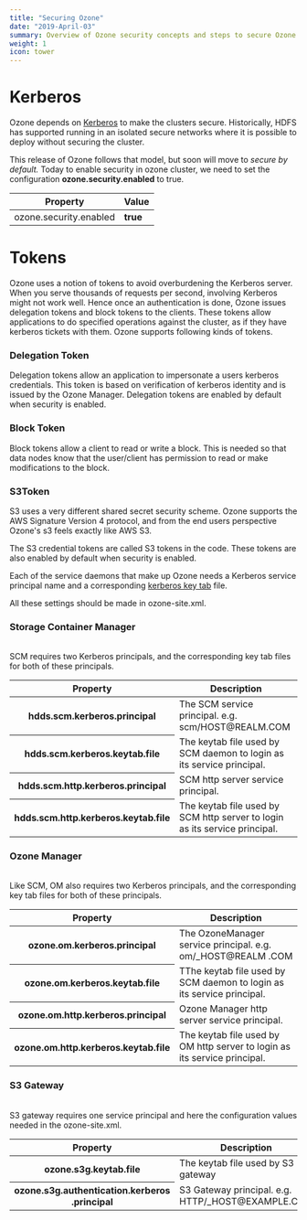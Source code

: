 ```yaml
---
title: "Securing Ozone"
date: "2019-April-03"
summary: Overview of Ozone security concepts and steps to secure Ozone Manager and SCM.
weight: 1
icon: tower
---
```

<!---
  Licensed to the Apache Software Foundation (ASF) under one or more
  contributor license agreements.  See the NOTICE file distributed with
  this work for additional information regarding copyright ownership.
  The ASF licenses this file to You under the Apache License, Version 2.0
  (the "License"); you may not use this file except in compliance with
  the License.  You may obtain a copy of the License at

      http://www.apache.org/licenses/LICENSE-2.0

  Unless required by applicable law or agreed to in writing, software
  distributed under the License is distributed on an "AS IS" BASIS,
  WITHOUT WARRANTIES OR CONDITIONS OF ANY KIND, either express or implied.
  See the License for the specific language governing permissions and
  limitations under the License.
-->


# Kerberos

Ozone depends on [Kerberos](https://web.mit.edu/kerberos/) to make the
clusters secure. Historically, HDFS has supported running in an isolated
secure networks where it is possible to deploy without securing the cluster.

This release of Ozone follows that model, but soon will move to _secure by
default._  Today to enable security in ozone cluster, we need to set the
configuration **ozone.security.enabled** to true.

Property|Value
----------------------|---------
ozone.security.enabled| **true**

# Tokens #

Ozone uses a notion of tokens to avoid overburdening the Kerberos server.
When you serve thousands of requests per second, involving Kerberos might not
work well. Hence once an authentication is done, Ozone issues delegation
tokens and block tokens to the clients. These tokens allow applications to do
specified operations against the cluster, as if they have kerberos tickets
with them. Ozone supports following kinds of tokens.

### Delegation Token ###
Delegation tokens allow an application to impersonate a users kerberos
credentials. This token is based on verification of kerberos identity and is
issued by the Ozone Manager. Delegation tokens are enabled by default when
security is enabled.

### Block Token ###

Block tokens allow a client to read or write a block. This is needed so that
data nodes know that the user/client has permission to read or make
modifications to the block.

### S3Token ###

S3 uses a very different shared secret security scheme. Ozone supports the AWS Signature Version 4 protocol,
and from the end users perspective Ozone's s3 feels exactly like AWS S3.

The S3 credential tokens are called S3 tokens in the code. These tokens are
also enabled by default when security is enabled.


Each of the service daemons that make up Ozone needs a  Kerberos service
principal name and a corresponding [kerberos key tab]({{https://web.mit.edu/kerberos/krb5-latest/doc/basic/keytab_def.html}}) file.

All these settings should be made in ozone-site.xml.

<div class="card-group">
  <div class="card">
    <div class="card-body">
      <h3 class="card-title">Storage Container Manager</h3>
      <p class="card-text">
       <br>
        SCM requires two Kerberos principals, and the corresponding key tab files
        for both of these principals.
        <br>
        <table class="table table-dark">
          <thead>
            <tr>
              <th scope="col">Property</th>
              <th scope="col">Description</th>
            </tr>
          </thead>
          <tbody>
            <tr>
              <th scope="row">hdds.scm.kerberos.principal</th>
              <td>The SCM service principal. e.g. scm/HOST@REALM.COM</td>
            </tr>
            <tr>
              <th scope="row">hdds.scm.kerberos.keytab.file</th>
              <td>The keytab file used by SCM daemon to login as its service principal.</td>
            </tr>
            <tr>
              <th scope="row">hdds.scm.http.kerberos.principal</th>
              <td>SCM http server service principal.</td>
            </tr>
            <tr>
              <th scope="row">hdds.scm.http.kerberos.keytab.file</th>
              <td>The keytab file used by SCM http server to login as its service principal.</td>
            </tr>
          </tbody>
        </table>
    </div>
  </div>
  <div class="card">
    <div class="card-body">
      <h3 class="card-title">Ozone Manager</h3>
      <p class="card-text">
             <br>
              Like SCM, OM also requires two Kerberos principals, and the
              corresponding key tab files for both of these principals.
              <br>
       <table class="table table-dark">
                <thead>
                  <tr>
                    <th scope="col">Property</th>
                    <th scope="col">Description</th>
                  </tr>
                </thead>
                <tbody>
                  <tr>
                    <th scope="row">ozone.om.kerberos.principal </th>
                    <td>The OzoneManager service principal. e.g. om/_HOST@REALM
                    .COM</td>
                  </tr>
                  <tr>
                    <th scope="row">ozone.om.kerberos.keytab.file</th>
                    <td>TThe keytab file used by SCM daemon to login as its service principal.</td>
                  </tr>
                  <tr>
                    <th scope="row">ozone.om.http.kerberos.principal</th>
                    <td>Ozone Manager http server service principal.</td>
                  </tr>
                  <tr>
                    <th scope="row">  ozone.om.http.kerberos.keytab.file</th>
                    <td>The keytab file used by OM http server to login as its service principal.</td>
                  </tr>
                </tbody>
              </table>
      </div>
  </div>
  <div class="card">
    <div class="card-body">
      <h3 class="card-title">S3 Gateway</h3>
      <p class="card-text">
        <br>
        S3 gateway requires one service principal and here the configuration values
         needed in the ozone-site.xml.
        <br>
      <table class="table table-dark">
                      <thead>
                        <tr>
                          <th scope="col">Property</th>
                          <th scope="col">Description</th>
                        </tr>
                      </thead>
                                        <tr>
                                          <th scope="row">ozone.s3g.keytab.file</th>
                                          <td>The keytab file used by S3 gateway</td>
                                        </tr>
                                        <tr>
                                          <th scope="row">ozone.s3g.authentication.kerberos
                                                                                    .principal</th>
                                          <td>S3 Gateway principal. e.g. HTTP/_HOST@EXAMPLE.COM</td>
                                        </tr>
                                      </tbody>
                    </table>
      </div>
  </div>
</div>
